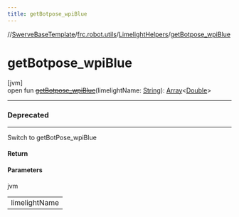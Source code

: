 ```yaml
---
title: getBotpose_wpiBlue
---
```

//[SwerveBaseTemplate](../../../index.html)/[frc.robot.utils](../index.html)/[LimelightHelpers](index.html)/[getBotpose_wpiBlue](get-botpose_wpi-blue.html)



# getBotpose_wpiBlue



[jvm]\
open fun [~~getBotpose_wpiBlue~~](get-botpose_wpi-blue.html)(limelightName: [String](https://docs.oracle.com/javase/8/docs/api/java/lang/String.html)): [Array](https://kotlinlang.org/api/latest/jvm/stdlib/kotlin/-array/index.html)&lt;[Double](https://kotlinlang.org/api/latest/jvm/stdlib/kotlin/-double/index.html)&gt;

---

### Deprecated

---


Switch to getBotPose_wpiBlue



#### Return



#### Parameters


jvm

| |
|---|
| limelightName |




